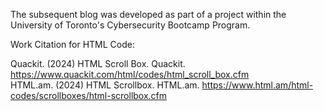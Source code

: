 The subsequent blog was developed as part of a project within the University of Toronto's Cybersecurity Bootcamp Program. 

Work Citation for HTML Code: 

Quackit. (2024) HTML Scroll Box. Quackit. https://www.quackit.com/html/codes/html_scroll_box.cfm   
HTML.am. (2024) HTML Scrollbox. HTML.am. https://www.html.am/html-codes/scrollboxes/html-scrollbox.cfm 

